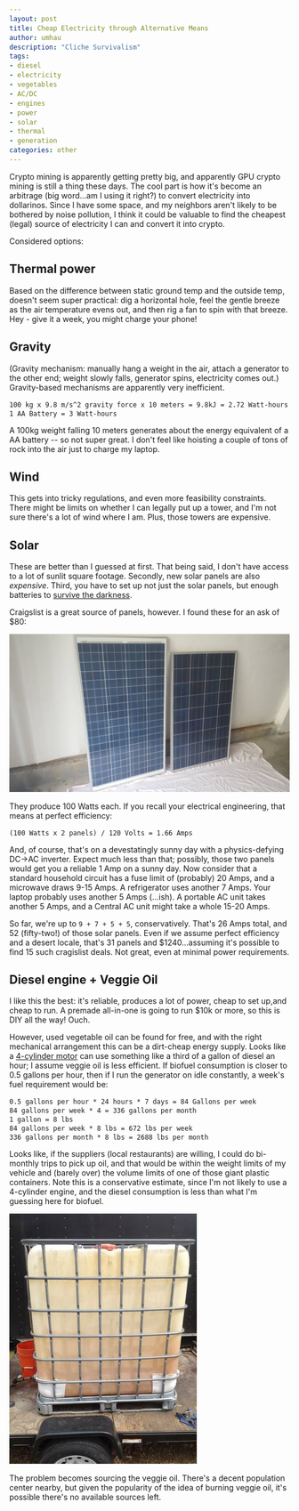 ```yaml
---
layout: post
title: Cheap Electricity through Alternative Means
author: umhau
description: "Cliche Survivalism"
tags: 
- diesel
- electricity
- vegetables
- AC/DC
- engines
- power
- solar
- thermal
- generation
categories: other
---
```


Crypto mining is apparently getting pretty big, and apparently GPU crypto mining is still a thing these days. The cool part is how it's become an arbitrage (big word...am I using it right?) to convert electricity into dollarinos.  Since I have some space, and my neighbors aren't likely to be bothered by noise pollution, I think it could be valuable to find the cheapest (legal) source of electricity I can and convert it into crypto.

Considered options:

## Thermal power

Based on the difference between static ground temp and the outside temp, doesn't seem super practical: dig a horizontal hole, feel the gentle breeze as the air temperature evens out, and then rig a fan to spin with that breeze. Hey - give it a week, you might charge your phone!

## Gravity

(Gravity mechanism: manually hang a weight in the air, attach a generator to the other end; weight slowly falls, generator spins, electricity comes out.) Gravity-based mechanisms are apparently very inefficient. 

    100 kg x 9.8 m/s^2 gravity force x 10 meters = 9.8kJ = 2.72 Watt-hours
    1 AA Battery = 3 Watt-hours

A 100kg weight falling 10 meters generates about the energy equivalent of a AA battery -- so not super great. I don't feel like hoisting a couple of tons of rock into the air just to charge my laptop.

## Wind

This gets into tricky regulations, and even more feasibility constraints. There might be limits on whether I can legally put up a tower, and I'm not sure there's a lot of wind where I am.  Plus, those towers are expensive.

## Solar

These are better than I guessed at first. That being said, I don't have access to a lot of sunlit square footage. Secondly, new solar panels are also _expensive_.  Third, you have to set up not just the solar panels, but enough batteries to [survive the darkness](https://www.imdb.com/title/tt0134847/).  

Craigslist is a great source of panels, however. I found these for an ask of $80:

![Solar panels](/images/diesel/solar_panels.jpg)

They produce 100 Watts each. If you recall your electrical engineering, that means at perfect efficiency:

    (100 Watts x 2 panels) / 120 Volts = 1.66 Amps

And, of course, that's on a devestatingly sunny day with a physics-defying DC->AC inverter.  Expect much less than that; possibly, those two panels would get you a reliable 1 Amp on a sunny day.  Now consider that a standard household circuit has a fuse limit of (probably) 20 Amps, and a microwave draws 9-15 Amps.  A refrigerator uses another 7 Amps. Your laptop probably uses another 5 Amps (...ish). A portable AC unit takes another 5 Amps, and a Central AC unit might take a whole 15-20 Amps.   

So far, we're up to `9 + 7 + 5 + 5`, conservatively.  That's 26 Amps total, and 52 (fifty-two!) of those solar panels.  Even if we assume perfect efficiency and a desert locale, that's 31 panels and $1240...assuming it's possible to find 15 such cragislist deals. Not great, even at minimal power requirements.

## Diesel engine + Veggie Oil

I like this the best: it's reliable, produces a lot of power, cheap to set up,and cheap to run.  A premade all-in-one is going to run $10k or more, so this is DIY all the way!  Ouch. 

However, used vegetable oil can be found for free, and with the right mechanical arrangement this can be a dirt-cheap energy supply. Looks like a [4-cylinder motor](http://www.centralmainediesel.com/order/Kohler-Diesel-DC-Generator.asp?page=Kohler_Diesel_DC) can use something like a third of a gallon of diesel an hour; I assume veggie oil is less efficient.  If biofuel consumption is closer to 0.5 gallons per hour, then if I run the generator on idle constantly, a week's fuel requirement would be:

    0.5 gallons per hour * 24 hours * 7 days = 84 Gallons per week
    84 gallons per week * 4 = 336 gallons per month
    1 gallon = 8 lbs
    84 gallons per week * 8 lbs = 672 lbs per week
    336 gallons per month * 8 lbs = 2688 lbs per month

Looks like, if the suppliers (local restaurants) are willing, I could do bi-monthly trips to pick up oil, and that would be within the weight limits of my vehicle and (barely over) the volume limits of one of those giant plastic containers. Note this is a conservative estimate, since I'm not likely to use a 4-cylinder engine, and the diesel consumption is less than what I'm guessing here for biofuel.

![325 gallon fluid container](/images/diesel/325gal_container.jpg)

The problem becomes sourcing the veggie oil.  There's a decent population center nearby, but given the popularity of the idea of burning veggie oil, it's possible there's no available sources left. 
